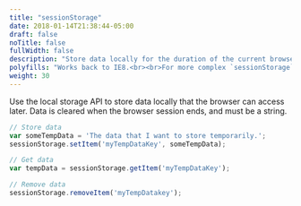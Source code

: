 ```yaml
---
title: "sessionStorage"
date: 2018-01-14T21:38:44-05:00
draft: false
noTitle: false
fullWidth: false
description: "Store data locally for the duration of the current browser session."
polyfills: "Works back to IE8.<br><br>For more complex `sessionStorage` management, I wrote [a small helper library](https://github.com/cferdinandi/bin)."
weight: 30
---
```


Use the local storage API to store data locally that the browser can access later. Data is cleared when the browser session ends, and must be a string.

```javascript
// Store data
var someTempData = 'The data that I want to store temporarily.';
sessionStorage.setItem('myTempDataKey', someTempData);

// Get data
var tempData = sessionStorage.getItem('myTempDataKey');

// Remove data
sessionStorage.removeItem('myTempDatakey');
```